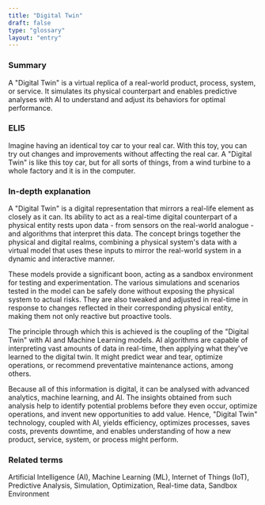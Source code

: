 ```yaml
---
title: "Digital Twin"
draft: false
type: "glossary"
layout: "entry"
---
```


### Summary
A "Digital Twin" is a virtual replica of a real-world product, process, system, or service. It simulates its physical counterpart and enables predictive analyses with AI to understand and adjust its behaviors for optimal performance.

### ELI5
Imagine having an identical toy car to your real car. With this toy, you can try out changes and improvements without affecting the real car. A "Digital Twin" is like this toy car, but for all sorts of things, from a wind turbine to a whole factory and it is in the computer.

### In-depth explanation
A "Digital Twin" is a digital representation that mirrors a real-life element as closely as it can. Its ability to act as a real-time digital counterpart of a physical entity rests upon data - from sensors on the real-world analogue - and algorithms that interpret this data. The concept brings together the physical and digital realms, combining a physical system's data with a virtual model that uses these inputs to mirror the real-world system in a dynamic and interactive manner. 

These models provide a significant boon, acting as a sandbox environment for testing and experimentation. The various simulations and scenarios tested in the model can be safely done without exposing the physical system to actual risks. They are also tweaked and adjusted in real-time in response to changes reflected in their corresponding physical entity, making them not only reactive but proactive tools.

The principle through which this is achieved is the coupling of the "Digital Twin" with AI and Machine Learning models. AI algorithms are capable of interpreting vast amounts of data in real-time, then applying what they've learned to the digital twin. It might predict wear and tear, optimize operations, or recommend preventative maintenance actions, among others.

Because all of this information is digital, it can be analysed with advanced analytics, machine learning, and AI. The insights obtained from such analysis help to identify potential problems before they even occur, optimize operations, and invent new opportunities to add value. Hence, "Digital Twin" technology, coupled with AI, yields efficiency, optimizes processes, saves costs, prevents downtime, and enables understanding of how a new product, service, system, or process might perform.

### Related terms
Artificial Intelligence (AI), Machine Learning (ML), Internet of Things (IoT), Predictive Analysis, Simulation, Optimization, Real-time data, Sandbox Environment

